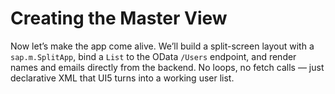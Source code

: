 
# Creating the Master View

Now let’s make the app come alive. We’ll build a split-screen layout with a `sap.m.SplitApp`, bind a `List` to the OData `/Users` endpoint, and render names and emails directly from the backend. No loops, no fetch calls — just declarative XML that UI5 turns into a working user list.

<Youtube id="ja2b-j01k2o" />
